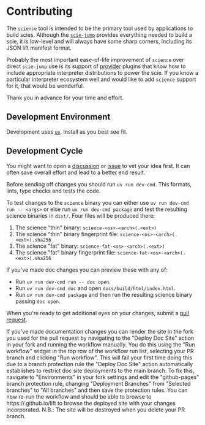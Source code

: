 # Contributing

The `science` tool is intended to be the primary tool used by applications to build scies. Although
the [`scie-jump`](https://github.com/a-scie/jump) provides everything needed to build a scie, it is
low-level and will always have some sharp corners, including its JSON lift manifest format.

Probably the most important ease-of-life improvement of `science` over direct `scie-jump` use is its
support of [provider](science/providers) plugins that know how to include appropriate interpreter
distributions to power the scie. If you know a particular interpreter ecosystem well and would like
to add `science` support for it, that would be wonderful.

Thank you in advance for your time and effort.

## Development Environment

Development uses [`uv`](https://docs.astral.sh/uv/getting-started/installation/). Install as you
best see fit.

## Development Cycle

You might want to open a [discussion](https://github.com/a-scie/lift/discussions) or [issue](
https://github.com/a-scie/lift/issues) to vet your idea first. It can often save overall effort and
lead to a better end result.

Before sending off changes you should run `uv run dev-cmd`. This formats, lints, type checks and
tests the code.

To test changes to the `science` binary you can either use `uv run dev-cmd run -- <args>` or else
run `uv run dev-cmd package` and test the resulting science binaries in `dist/`. Four files will be
produced there:
1. The science "thin" binary: `science-<os>-<arch>(.<ext>)`
2. The science "thin" binary fingerprint file: `science-<os>-<arch>(.<ext>).sha256`
3. The science "fat" binary: `science-fat-<os>-<arch>(.<ext>)`
4. The science "fat" binary fingerprint file: `science-fat-<os>-<arch>(.<ext>).sha256`

If you've made doc changes you can preview these with any of:
+ Run `uv run dev-cmd run -- doc open`.
+ Run `uv run dev-cmd doc` and open `docs/build/html/index.html`.
+ Run `uv run dev-cmd package` and then run the resulting science binary passing `doc open`.

When you're ready to get additional eyes on your changes, submit a [pull request](
https://github.com/a-scie/lift/pulls).

If you've made documentation changes you can render the site in the fork you used for the pull
request by navigating to the "Deploy Doc Site" action in your fork and running the workflow
manually. You do this using the "Run workflow" widget in the top row of the workflow run list,
selecting your PR branch and clicking "Run workflow". This will fail your first time doing this due
to a branch protection rule the "Deploy Doc Site" action automatically establishes to restrict doc
site deployments to the main branch. To fix this, navigate to "Environments" in your fork settings
and edit the "github-pages" branch protection rule, changing "Deployment Branches" from
"Selected branches" to "All branches" and then save the protection rules. You can now re-run the
workflow and should be able to browse to https://<your github id>.github.io/lift to browse the
deployed site with your changes incorporated. N.B.: The site will be destroyed when you delete your
PR branch.
